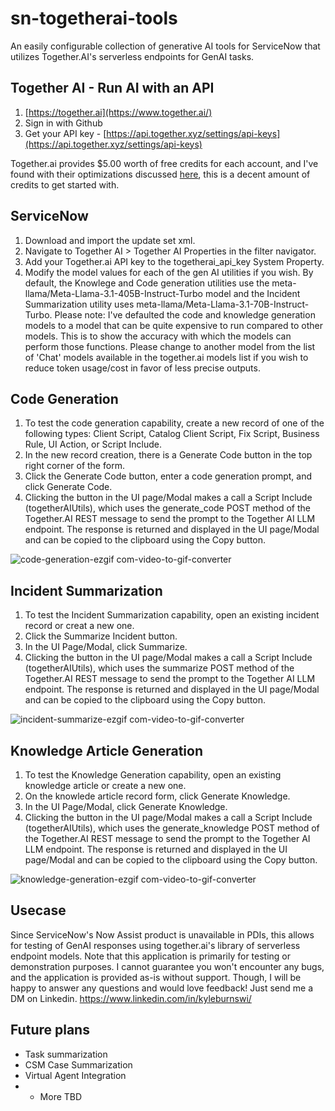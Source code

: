 # sn-togetherai-tools
An easily configurable collection of generative AI tools for ServiceNow that utilizes Together.AI's serverless endpoints for GenAI tasks. 

## Together AI - Run AI with an API

1. [https://together.ai](https://www.together.ai/)
2. Sign in with Github
3. Get your API key - [https://api.together.xyz/settings/api-keys](https://api.together.xyz/settings/api-keys)

Together.ai provides $5.00 worth of free credits for each account, and I've found with their optimizations discussed [here](https://www.together.ai/blog/together-inference-engine-v1), this is a decent amount of credits to get started with.

## ServiceNow

1. Download and import the update set xml.
2. Navigate to Together AI > Together AI Properties in the filter navigator.
3. Add your Together.ai API key to the togetherai_api_key System Property.
4. Modify the model values for each of the gen AI utilities if you wish. By default, the Knowlege and Code generation utilities use the meta-llama/Meta-Llama-3.1-405B-Instruct-Turbo model and the Incident Summarization utility uses meta-llama/Meta-Llama-3.1-70B-Instruct-Turbo. Please note: I've defaulted the code and knowledge generation models to a model that can be quite expensive to run compared to other models. This is to show the accuracy with which the models can perform those functions. Please change to another model from the list of 'Chat' models available in the together.ai models list if you wish to reduce token usage/cost in favor of less precise outputs.

## Code Generation
1. To test the code generation capability, create a new record of one of the following types: Client Script, Catalog Client Script, Fix Script, Business Rule, UI Action, or Script Include.
2. In the new record creation, there is a Generate Code button in the top right corner of the form.
3. Click the Generate Code button, enter a code generation prompt, and click Generate Code.
4. Clicking the button in the UI page/Modal makes a call a Script Include (togetherAIUtils), which uses the generate_code POST method of the Together.AI REST message to send the prompt to the Together AI LLM endpoint. The response is returned and displayed in the UI page/Modal and can be copied to the clipboard using the Copy button.

![code-generation-ezgif com-video-to-gif-converter](https://github.com/user-attachments/assets/75720188-e3c6-4c88-935e-1a5f7ade6370)

## Incident Summarization
1. To test the Incident Summarization capability, open an existing incident record or creat a new one.
2. Click the Summarize Incident button.
3. In the UI Page/Modal, click Summarize.
4. Clicking the button in the UI page/Modal makes a call a Script Include (togetherAIUtils), which uses the summarize POST method of the Together.AI REST message to send the prompt to the Together AI LLM endpoint. The response is returned and displayed in the UI page/Modal and can be copied to the clipboard using the Copy button.

![incident-summarize-ezgif com-video-to-gif-converter](https://github.com/user-attachments/assets/e952ed35-eeea-44da-9d51-f865b0704e89)


## Knowledge Article Generation
1. To test the Knowledge Generation capability, open an existing knowledge article or create a new one.
2. On the knowlede article record form, click Generate Knowledge.
3. In the UI Page/Modal, click Generate Knowledge.
4. Clicking the button in the UI page/Modal makes a call a Script Include (togetherAIUtils), which uses the generate_knowledge POST method of the Together.AI REST message to send the prompt to the Together AI LLM endpoint. The response is returned and displayed in the UI page/Modal and can be copied to the clipboard using the Copy button.

![knowledge-generation-ezgif com-video-to-gif-converter](https://github.com/user-attachments/assets/2ff664aa-89fb-4b9b-81e6-ddb692bcf9eb)

## Usecase

Since ServiceNow's Now Assist product is unavailable in PDIs, this allows for testing of GenAI responses using together.ai's library of serverless endpoint models. Note that this application is primarily for testing or demonstration purposes. I cannot guarantee you won't encounter any bugs, and the application is provided as-is without support. Though, I will be happy to answer any questions and would love feedback! Just send me a DM on Linkedin. https://www.linkedin.com/in/kyleburnswi/

## Future plans
* Task summarization
* CSM Case Summarization
* Virtual Agent Integration
* + More TBD
